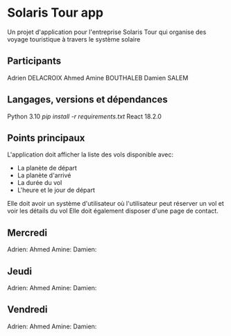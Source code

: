 # Solaris Tour app

Un projet d'application pour l'entreprise Solaris Tour qui organise des voyage touristique à travers le système solaire

## Participants

Adrien DELACROIX
Ahmed Amine BOUTHALEB
Damien SALEM

## Langages, versions et dépendances

Python 3.10
*pip install -r requirements.txt*
React 18.2.0

## Points principaux

L'application doit afficher la liste des vols disponible avec:

* La planète de départ
* La planète d'arrivé
* La durée du vol
* L'heure et le jour de départ

Elle doit avoir un système d'utilisateur où l'utilisateur peut réserver un vol et voir les détails du vol
Elle doit également disposer d'une page de contact.

## Mercredi

Adrien:
Ahmed Amine:
Damien:

## Jeudi

Adrien:
Ahmed Amine:
Damien:

## Vendredi

Adrien:
Ahmed Amine:
Damien:
